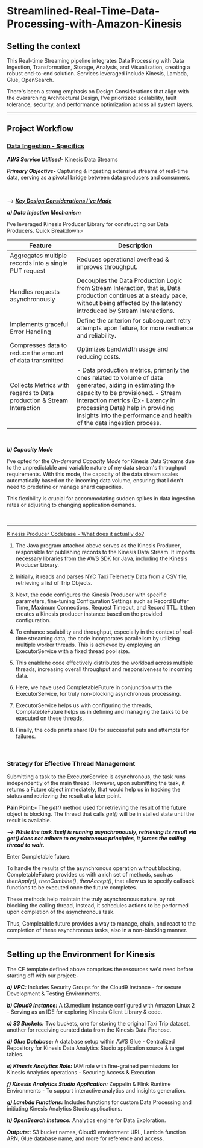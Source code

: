 # Streamlined-Real-Time-Data-Processing-with-Amazon-Kinesis

## Setting the context
This Real-time Streaming pipeline integrates Data Processing with Data Ingestion, Transformation, Storage, Analysis, and Visualization, creating a robust end-to-end solution. Services leveraged include  Kinesis, Lambda, Glue, OpenSearch.

There's been a strong emphasis on Design Considerations that align with the overarching Architectural Design, I've prioritized scalability, fault tolerance, security, and performance optimization across all system layers.

---
## Project Workflow

### <ins>Data Ingestion - Specifics</ins>


_**AWS Service Utilised-**_ 
Kinesis Data Streams

_**Primary Objective-**_
Capturing & ingesting extensive streams of real-time data, serving as a pivotal bridge between data producers and consumers.

</br>


--> <ins>**_Key Design Considerations I've Made_**</ins> 

_**a) Data Injection Mechanism**_ 

  I've leveraged Kinesis Producer Library for constructing our Data Producers. 
  Quick Breakdown:-
  </br>
  

 | Feature                                                           | Description                                                                                                                                                                                  |
|-------------------------------------------|--------------------------------------------------------------------------------------------------------------------------------------------------------|
|  Aggregates multiple records into a single PUT request       | Reduces operational overhead & improves throughput.        |                                                                                                                                  |
| Handles requests asynchronously  | Decouples the Data Production Logic from Stream Interaction, that is, Data production continues at a steady pace, without being affected by the latency introduced by Stream Interactions.          |
|  Implements graceful Error Handling     | Define the criterion for subsequent retry attempts upon failure, for more resilience and reliability.                                                                                 |
|  Compresses data to reduce the amount of data transmitted   | Optimizes bandwidth usage and reducing costs.                                                                                                                                              |
|  Collects Metrics with regards to Data production & Stream Interaction | - Data production metrics, primarily the ones related to volume of data generated, aiding in estimating the capacity to be provisioned. - Stream Interaction metrics (Ex- Latency in processing Data) help in providing insights into the performance and health of the data ingestion process. |
</br>

_**b) Capacity Mode**_

I've opted for the _On-demand Capacity Mode_ for Kinesis Data Streams due to the unpredictable and variable nature of my data stream's throughput requirements. With this mode, the capacity of the data stream scales automatically based on the incoming data volume, ensuring that I don't need to predefine or manage shard capacities.

This flexibility is crucial for accommodating sudden spikes in data ingestion rates or adjusting to changing application demands.

</br>

---

<ins>Kinesis Producer Codebase - What does it actually do?</ins>

1) The Java program attached above serves as the Kinesis Producer, responsible for publishing records to the Kinesis Data Stream. It imports necessary libraries from the AWS SDK for Java, including the Kinesis Producer Library.

2) Initially, it reads and parses NYC Taxi Telemetry Data from a CSV file, retrieving a list of Trip Objects.

3) Next, the code configures the Kinesis Producer with specific parameters, fine-tuning Configuration Settings such as Record Buffer Time, Maximum Connections, Request Timeout, and Record TTL. It then creates a Kinesis producer instance based on the provided configuration.

4) To enhance scalability and throughput, especially in the context of real-time streaming data, the code incorporates parallelism by utilizing multiple worker threads. This is achieved by employing an ExecutorService with a fixed thread pool size. 

6) This enablehe code effectively distributes the workload across multiple threads, increasing overall throughput and responsiveness to incoming data.
   
7) Here, we have used CompletableFuture in conjunction with the ExecutorService, for truly non-blocking asynchronous processing. 

8) ExecutorService helps us with configuring the threads, ComplatebleFuture helps us in defining and managing the tasks to be executed on these threads,

9) Finally, the code prints shard IDs for successful puts and attempts for failures.

</br>

### Strategy for Effective Thread Management

 Submitting a task to the ExecutorService is asynchronous, the task runs independently of the main thread. However, upon submitting the task, it returns a Future object immediately, that would help us in tracking the status and retrieving the result at a later point.

 **Pain Point:-** The _get()_ method used for retrieving the result of the future object is blocking. The thread that calls _get()_ will be in stalled state until the result is available.

 ***--> While the task itself is running asynchronously, retrieving its result via get() does not adhere to asynchronous principles, it forces the calling thread to wait.***
 
Enter Completable future.

To handle the results of the asynchronous operation without blocking, CompletableFuture provides us with a rich set of methods, such as _thenApply()_, _thenCombine()_, _thenAccept()_, that allow us to specify callback functions to be executed once the future completes.

These methods help maintain the truly asynchronous nature, by not blocking the calling thread, Instead, it schedules actions to be performed upon completion of the asynchronous task. 

Thus, Completable future  provides a way to manage, chain, and react to the completion of these asynchronous tasks, also in a non-blocking manner.



---


## Setting up the Environment for Kinesis

The CF template defined above comprises the resources we'd need before starting off with our project:-

**_a) VPC:_**
Includes Security Groups for the Cloud9 Instance - for secure Development & Testing Environments.

**_b) Cloud9 Instance:_**
A t3.medium instance configured with Amazon Linux 2 - Serving as an IDE for exploring Kinesis Client Library & code.

**_c) S3 Buckets:_**
Two buckets, one for storing the original Taxi Trip dataset,  another for receiving curated data from the Kinesis Data Firehose.

**_d) Glue Database:_**
A database setup within AWS Glue - Centralized Repository for Kinesis Data Analytics Studio application source & target tables.

**_e) Kinesis Analytics Role:_** 
IAM role with fine-grained permissions for Kinesis Analytics operations - Securing Access & Execution

**_f) Kinesis Analytics Studio Application:_** 
Zeppelin & Flink Runtime Environments - To support interactive analytics and insights generation.

**_g) Lambda Functions:_** 
Includes functions for custom Data Processing and initiating Kinesis Analytics Studio applications.

**_h) OpenSearch Instance:_**
 Analytics engine for Data Exploration.

**_Outputs:_**:
S3 bucket names, Cloud9 environment URL, Lambda function ARN, Glue database name, and more for reference and access.






    

